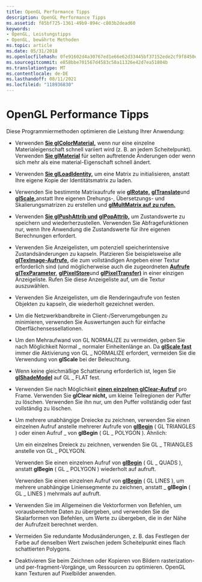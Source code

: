 ```yaml
---
title: OpenGL Performance Tipps
description: OpenGL Performance Tipps
ms.assetid: f85bf725-1361-49b9-894c-c803b2dead60
keywords:
- OpenGL, Leistungstipps
- OpenGL, bewährte Methoden
ms.topic: article
ms.date: 05/31/2018
ms.openlocfilehash: 0fe91602d4a30767ed1e66e62d33445bf37152ede2cf9f8450e056f577cb3045
ms.sourcegitcommit: e858bbe701567d4583c50a11326e42d7ea51804b
ms.translationtype: MT
ms.contentlocale: de-DE
ms.lasthandoff: 08/11/2021
ms.locfileid: "118936830"
---
```

# <a name="opengl-performance-tips"></a>OpenGL Performance Tipps

Diese Programmiermethoden optimieren die Leistung Ihrer Anwendung:

-   Verwenden [**Sie glColorMaterial,**](glcolormaterial.md) wenn nur eine einzelne Materialeigenschaft schnell variiert wird (z. B. an jedem Scheitelpunkt). Verwenden [**Sie glMaterial**](glmaterial-functions.md) für selten auftretende Änderungen oder wenn sich mehr als eine material-Eigenschaft schnell ändert.
-   Verwenden [**Sie glLoadIdentity,**](glloadidentity.md) um eine Matrix zu initialisieren, anstatt Ihre eigene Kopie der Identitätsmatrix zu laden.
-   Verwenden Sie bestimmte Matrixaufrufe wie [**glRotate,**](glrotate.md) [**glTranslate**](gltranslate.md)und [**glScale,**](glscale.md)anstatt Ihre eigenen Drehungs-, Übersetzungs- und Skalierungsmatrizen zu erstellen und [**glMultMatrix auf zu rufen.**](glmultmatrix.md)
-   Verwenden [**Sie glPushAttrib und**](glpushattrib.md) [**glPopAttrib,**](glpopattrib.md) um Zustandswerte zu speichern und wiederherzustellen. Verwenden Sie Abfragefunktionen nur, wenn Ihre Anwendung die Zustandswerte für ihre eigenen Berechnungen erfordert.
-   Verwenden Sie Anzeigelisten, um potenziell speicherintensive Zustandsänderungen zu kapseln. Platzieren Sie beispielsweise alle [**glTexImage-Aufrufe,**](glteximage1d.md) die zum vollständigen Angeben einer Textur erforderlich sind (und möglicherweise auch die zugeordneten [**Aufrufe glTexParameter**](gltexparameter-functions.md), [**glPixelStore**](glpixelstore-functions.md)und [**glPixelTransfer)**](glpixeltransfer.md) in einer einzigen Anzeigeliste. Rufen Sie diese Anzeigeliste auf, um die Textur auszuwählen.
-   Verwenden Sie Anzeigelisten, um die Renderingaufrufe von festen Objekten zu kapseln, die wiederholt gezeichnet werden.
-   Um die Netzwerkbandbreite in Client-/Serverumgebungen zu minimieren, verwenden Sie Auswertungen auch für einfache Oberflächensessellationen.
-   Um den Mehraufwand von GL NORMALIZE zu vermeiden, geben Sie nach Möglichkeit Normal \_ normaler Einheitenlänge an. Da [**glScale fast**](glscale.md) immer die Aktivierung von GL \_ NORMALIZE erfordert, vermeiden Sie die Verwendung von **glScale** bei der Beleuchtung.
-   Wenn keine gleichmäßige Schattierung erforderlich ist, legen Sie [**glShadeModel**](glshademodel.md) auf GL \_ FLAT fest.
-   Verwenden Sie nach Möglichkeit [**einen einzelnen glClear-Aufruf**](glclear.md) pro Frame. Verwenden Sie **glClear nicht,** um kleine Teilregionen der Puffer zu löschen. Verwenden Sie ihn nur, um den Puffer vollständig oder fast vollständig zu löschen.
-   Um mehrere unabhängige Dreiecke zu zeichnen, verwenden Sie einen einzelnen Aufruf anstelle mehrerer Aufrufe von [**glBegin**](glbegin.md) ( GL TRIANGLES ) oder einen Aufruf \_ von **glBegin** ( GL \_ POLYGON ). Ähnlich:

    Um ein einzelnes Dreieck zu zeichnen, verwenden Sie GL \_ TRIANGLES anstelle von GL \_ POLYGON.

    Verwenden Sie einen einzelnen Aufruf von [**glBegin**](glbegin.md) ( GL \_ QUADS ), anstatt **glBegin** ( GL \_ POLYGON ) wiederholt auf aufruft.

    Verwenden Sie einen einzelnen Aufruf von [**glBegin**](glbegin.md) ( GL LINES ), um mehrere unabhängige Liniensegmente zu zeichnen, anstatt \_ **glBegin** ( GL \_ LINES ) mehrmals auf aufruft.

-   Verwenden Sie im Allgemeinen die Vektorformen von Befehlen, um vorausberechnte Daten zu übergeben, und verwenden Sie die Skalarformen von Befehlen, um Werte zu übergeben, die in der Nähe der Aufrufzeit berechnet werden.
-   Vermeiden Sie redundante Modusänderungen, z. B. das Festlegen der Farbe auf denselben Wert zwischen jedem Scheitelpunkt eines flach schattierten Polygons.
-   Deaktivieren Sie beim Zeichnen oder Kopieren von Bildern rasterization- und per-fragment-Vorgänge, um Ressourcen zu optimieren. OpenGL kann Texturen auf Pixelbilder anwenden.

 

 





